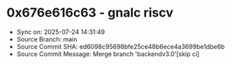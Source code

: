 # 0x676e616c63 - gnalc riscv

- Sync on: 2025-07-24 14:31:49
- Source Branch: main
- Source Commit SHA: ed6098c95698bfe25ce48b6ece4a3699be1dbe6b
- Source Commit Message: Merge branch 'backendv3.0'[skip ci]
